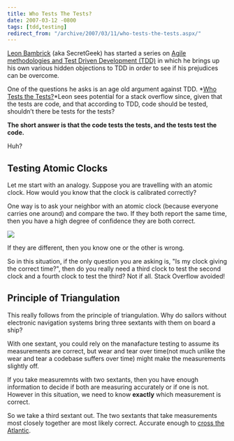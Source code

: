 ```yaml
---
title: Who Tests The Tests?
date: 2007-03-12 -0800
tags: [tdd,testing]
redirect_from: "/archive/2007/03/11/who-tests-the-tests.aspx/"
---
```


[Leon Bambrick](http://secretgeek.net/ "Secret Geek") (aka SecretGeek)
has started a series on [Agile methodologies and Test Driven Development
(TDD)](http://secretgeek.net/agile_v_tdd.asp "Agile and Test Driven: A Marriage Made In Hell?")
in which he brings up his own various hidden objections to TDD in order
to see if his prejudices can be overcome.

One of the questions he asks is an age old argument against TDD. *[Who
Tests the Tests?](http://secretgeek.net/tdd_wttt.asp "Who Tests the Tests?")*Leon
sees potential for a stack overflow since, given that the tests are
code, and that according to TDD, code should be tested, shouldn’t there
be tests for the tests?

**The short answer is that the code tests the tests, and the tests test
the code.**

Huh?

## Testing Atomic Clocks

Let me start with an analogy. Suppose you are travelling with an atomic
clock. How would you know that the clock is calibrated correctly?

One way is to ask your neighbor with an atomic clock (because everyone
carries one around) and compare the two. If they both report the same
time, then you have a high degree of confidence they are both correct.

[![](https://haacked.com/images/haacked_com/WindowsLiveWriter/WhoTestsTheTests_1055D/734117_watch_thumb1.jpg)](https://haacked.com/images/haacked_com/WindowsLiveWriter/WhoTestsTheTests_1055D/734117_watch4.jpg)

If they are different, then you know one or the other is wrong.

So in this situation, if the only question you are asking is, "Is my
clock giving the correct time?", then do you really need a third clock
to test the second clock and a fourth clock to test the third? Not if
all. Stack Overflow avoided!

## Principle of Triangulation

This really follows from the principle of triangulation. Why do sailors
without electronic navigation systems bring three sextants with them on
board a ship?

With one sextant, you could rely on the manafacture testing to assume
its measurements are correct, but wear and tear over time(not much
unlike the wear and tear a codebase suffers over time) might make the
measurements slightly off.

If you take measuremnts with two sextants, then you have enough
information to decide if both are measuring accurately or if one is not.
However in this situation, we need to know **exactly** which measurement
is correct.

So we take a third sextant out. The two sextants that take measurements
most closely together are most likely correct. Accurate enough to [cross
the
Atlantic](http://www.sailingbreezes.com/Sailing_Breezes_Current/Articles/JULY99/HINZITE.HTM "Crossing the Atlantic").

